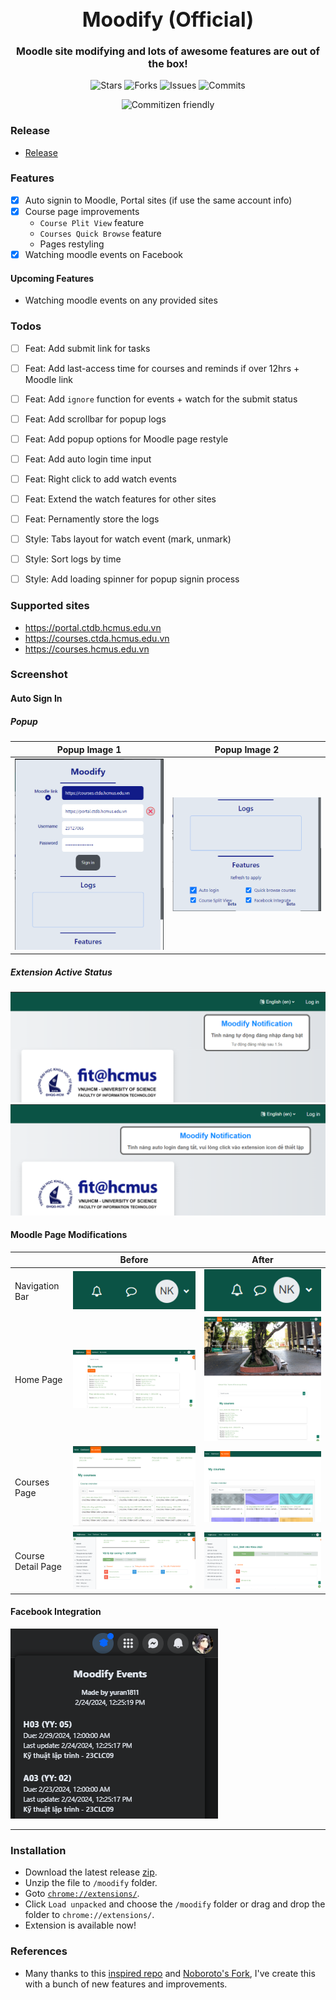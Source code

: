 <h1 align="center" style="font-size: 32px">Moodify (Official)</h1>

<p align="center" style="font-size: 16px"><strong>Moodle site modifying and lots of awesome features are out of the box!</strong></p>

<p align="center">
  <img alt="Stars" src="https://badgen.net/github/stars/yuran1811/moodify">
  <img alt="Forks" src="https://badgen.net/github/forks/yuran1811/moodify">
  <img alt="Issues" src="https://badgen.net/github/issues/yuran1811/moodify">
  <img alt="Commits" src="https://badgen.net/github/commits/yuran1811/moodify">
</p>
<p align="center">
  <img alt="Commitizen friendly" src="https://img.shields.io/badge/commitizen-friendly-brightgreen.svg">
</p>

### Release

- [Release](https://github.com/yuran1811/moodify/releases)

### Features

- [x] Auto signin to Moodle, Portal sites (if use the same account info)
- [x] Course page improvements
  - `Course Plit View` feature
  - `Courses Quick Browse` feature
  - Pages restyling
- [x] Watching moodle events on Facebook

#### Upcoming Features

- Watching moodle events on any provided sites

### Todos

- [ ] Feat: Add submit link for tasks
- [ ] Feat: Add last-access time for courses and reminds if over 12hrs + Moodle link
- [ ] Feat: Add `ignore` function for events + watch for the submit status
- [ ] Feat: Add scrollbar for popup logs
- [ ] Feat: Add popup options for Moodle page restyle
- [ ] Feat: Add auto login time input
- [ ] Feat: Right click to add watch events
- [ ] Feat: Extend the watch features for other sites
- [ ] Feat: Pernamently store the logs

- [ ] Style: Tabs layout for watch event (mark, unmark)
- [ ] Style: Sort logs by time
- [ ] Style: Add loading spinner for popup signin process

### Supported sites

- https://portal.ctdb.hcmus.edu.vn
- https://courses.ctda.hcmus.edu.vn
- https://courses.hcmus.edu.vn

### Screenshot

#### Auto Sign In

##### Popup

| Popup Image 1                                        | Popup Image 2                                        |
| ---------------------------------------------------- | ---------------------------------------------------- |
| ![popup image 1](public/screenshots/extension-1.png) | ![popup image 2](public/screenshots/extension-2.png) |

##### Extension Active Status

![login-set](public/screenshots/auto-login.png)
![not-set](public/screenshots/not-enable-auto-login.png)

#### Moodle Page Modifications

|                    | Before                                               | After                                                        |
| ------------------ | ---------------------------------------------------- | ------------------------------------------------------------ |
| Navigation Bar     | ![before](public/screenshots/nav-bar.png)            | ![after](public/screenshots/original/nav-bar.png)            |
| Home Page          | ![before](public/screenshots/home-page.png)          | ![after](public/screenshots/original/home-page.png)          |
| Courses Page       | ![before](public/screenshots/my-courses-page.png)    | ![after](public/screenshots/original/my-courses-page.png)    |
| Course Detail Page | ![before](public/screenshots/course-detail-page.png) | ![after](public/screenshots/original/course-detail-page.png) |

#### Facebook Integration

![facebook-integrate](public/screenshots/facebook-integrate.png)

---

### Installation

- Download the latest release [zip](https://github.com/yuran1811/moodify/releases).
- Unzip the file to `/moodify` folder.
- Goto [`chrome://extensions/`](chrome://extensions/).
- Click `Load unpacked` and choose the `/moodify` folder or drag and drop the folder to `chrome://extensions/`.
- Extension is available now!

### References

- Many thanks to this [inspired repo](https://github.com/tinwritescode/hcmus-moodle-improved) and [Noboroto's Fork](https://github.com/Noboroto/hcmus-moodle-improved), I've create this with a bunch of new features and improvements.
